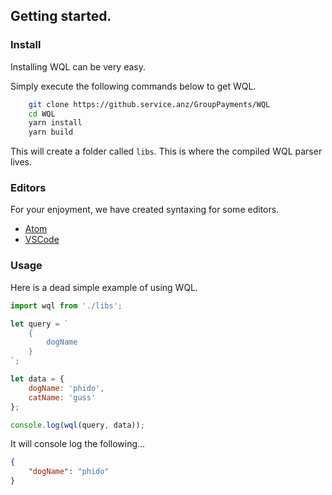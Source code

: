 ## Getting started.

### Install

Installing WQL can be very easy.

Simply execute the following commands below to get WQL.

```bash
    git clone https://github.service.anz/GroupPayments/WQL
    cd WQL
    yarn install
    yarn build
```

This will create a folder called `libs`. This is where the compiled WQL parser lives.

### Editors

For your enjoyment, we have created syntaxing for some editors.

- [Atom](https://github.com/Mani-Language/Mani-Atom)
- [VSCode](https://github.com/Mani-Language/Mani-vscode)

### Usage

Here is a dead simple example of using WQL.

```javascript
import wql from './libs';

let query = `
    {
        dogName
    }
`;

let data = {
	dogName: 'phido',
	catName: 'guss'
};

console.log(wql(query, data));
```

It will console log the following...

```json
{
	"dogName": "phido"
}
```
